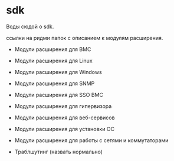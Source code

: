 # sdk

Воды сюдой о sdk.

ссылки на ридми папок с описанием к модулям расширения.

* Модули расширения для BMC
* Модули расширения для Linux
* Модули расширения для Windows
* Модули расширения для SNMP
* Модули расширения для SSO BMC
* Модули расширения для гипервизора
* Модули расширения для веб-сервисов
* Модули расширения для установки ОС
* Модули расширения для работы с сетями и коммутаторами

* Траблшутинг (назвать нормально)
